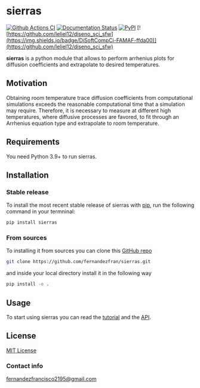 # sierras

[![Github Actions CI](https://github.com/fernandezfran/sierras/actions/workflows/sierras_ci.yml/badge.svg)](https://github.com/fernandezfran/sierras/actions/workflows/sierras_ci.yml)
[![Documentation Status](https://readthedocs.org/projects/sierras/badge/?version=latest)](https://sierras.readthedocs.io/en/latest/?badge=latest)
[![PyPI](https://img.shields.io/pypi/v/sierras)](https://pypi.org/project/sierras/)
[![https://github.com/leliel12/diseno_sci_sfw](https://img.shields.io/badge/DiSoftCompCi-FAMAF-ffda00)](https://github.com/leliel12/diseno_sci_sfw)

**sierras** is a python module that allows to perform arrhenius plots for
diffusion coefficients and extrapolate to desired temperatures.


## Motivation

Obtaining room temperature trace diffusion coefficients from computational 
simulations exceeds the reasonable computational time that a simulation may 
require. Therefore, it is necessary to measure at different high temperatures, 
where diffusive processes are favored, to fit through an Arrhenius equation 
type and extrapolate to room temperature.


## Requirements

You need Python 3.9+ to run sierras.


## Installation

### Stable release

To install the most recent stable release of sierras with [pip](https://pip.pypa.io/en/stable/), 
run the following command in your termninal:

```bash
pip install sierras
```

### From sources

To installing it from sources you can clone this [GitHub repo](https://github.com/fernandezfran/sierras) 

```bash
git clone https://github.com/fernandezfran/sierras.git
```

and inside your local directory install it in the following way 

```bash
pip install -e .
```

## Usage

To start using sierras you can read the [tutorial](https://sierras.readthedocs.io/en/latest/tutorial.html) 
and the [API](https://sierras.readthedocs.io/en/latest/api.html).


## License

[MIT License](https://github.com/fernandezfran/sierras/blob/master/LICENSE)


### Contact info

<fernandezfrancisco2195@gmail.com>
